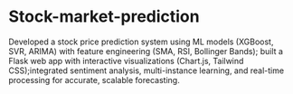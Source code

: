 # Stock-market-prediction
Developed a stock price prediction system using ML models (XGBoost, SVR, ARIMA) with feature engineering (SMA, RSI, Bollinger Bands); built a Flask web app with interactive visualizations (Chart.js, Tailwind CSS);integrated sentiment analysis, multi-instance learning, and real-time processing for accurate, scalable forecasting.
